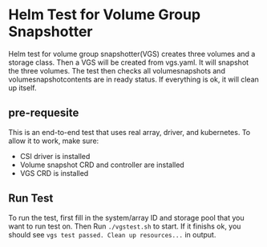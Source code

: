 # Helm Test for Volume Group Snapshotter
Helm test for volume group snapshotter(VGS) creates three volumes and a storage class. Then a VGS will be created from vgs.yaml. It will snapshot the three volumes. 
The test then checks all volumesnapshots and volumesnapshotcontents are in ready status. If everything is ok, it will clean up itself.


## pre-requesite
This is an end-to-end test that uses real array, driver, and kubernetes. To allow it to work, make sure:
- CSI driver is installed
- Volume snapshot CRD and controller are installed
- VGS CRD is installed

## Run Test
To run the test, first fill in the system/array ID and storage pool that you want to run test on. Then Run `./vgstest.sh` to start. If it finishs ok, you should see `vgs test passed. Clean up resources...` in output.
